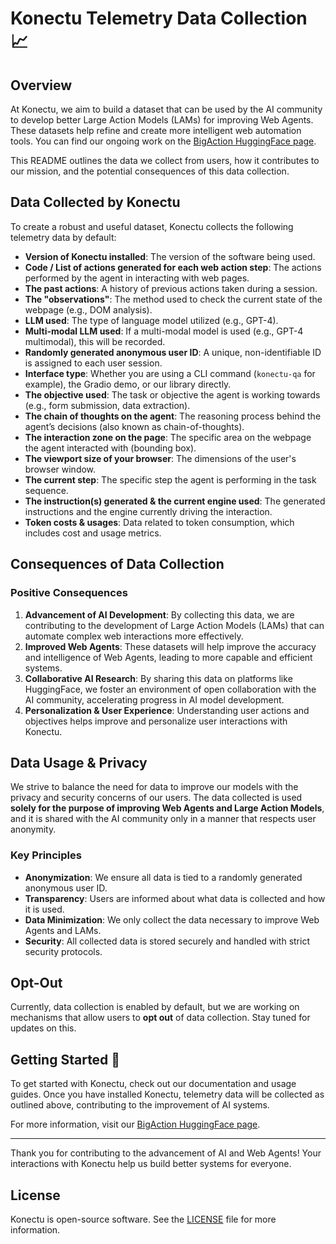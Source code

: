 
# Konectu Telemetry Data Collection 📈

## Overview

At Konectu, we aim to build a dataset that can be used by the AI community to develop better Large Action Models (LAMs) for improving Web Agents. These datasets help refine and create more intelligent web automation tools. You can find our ongoing work on the [BigAction HuggingFace page](https://huggingface.co/BigAction).

This README outlines the data we collect from users, how it contributes to our mission, and the potential consequences of this data collection.

## Data Collected by Konectu

To create a robust and useful dataset, Konectu collects the following telemetry data by default:

- **Version of Konectu installed**: The version of the software being used.
- **Code / List of actions generated for each web action step**: The actions performed by the agent in interacting with web pages.
- **The past actions**: A history of previous actions taken during a session.
- **The "observations"**: The method used to check the current state of the webpage (e.g., DOM analysis).
- **LLM used**: The type of language model utilized (e.g., GPT-4).
- **Multi-modal LLM used**: If a multi-modal model is used (e.g., GPT-4 multimodal), this will be recorded.
- **Randomly generated anonymous user ID**: A unique, non-identifiable ID is assigned to each user session.
- **Interface type**: Whether you are using a CLI command (`konectu-qa` for example), the Gradio demo, or our library directly.
- **The objective used**: The task or objective the agent is working towards (e.g., form submission, data extraction).
- **The chain of thoughts on the agent**: The reasoning process behind the agent’s decisions (also known as chain-of-thoughts).
- **The interaction zone on the page**: The specific area on the webpage the agent interacted with (bounding box).
- **The viewport size of your browser**: The dimensions of the user's browser window.
- **The current step**: The specific step the agent is performing in the task sequence.
- **The instruction(s) generated & the current engine used**: The generated instructions and the engine currently driving the interaction.
- **Token costs & usages**: Data related to token consumption, which includes cost and usage metrics.

## Consequences of Data Collection

### Positive Consequences

1. **Advancement of AI Development**: By collecting this data, we are contributing to the development of Large Action Models (LAMs) that can automate complex web interactions more effectively.
2. **Improved Web Agents**: These datasets will help improve the accuracy and intelligence of Web Agents, leading to more capable and efficient systems.
3. **Collaborative AI Research**: By sharing this data on platforms like HuggingFace, we foster an environment of open collaboration with the AI community, accelerating progress in AI model development.
4. **Personalization & User Experience**: Understanding user actions and objectives helps improve and personalize user interactions with Konectu.



## Data Usage & Privacy

We strive to balance the need for data to improve our models with the privacy and security concerns of our users. The data collected is used **solely for the purpose of improving Web Agents and Large Action Models**, and it is shared with the AI community only in a manner that respects user anonymity.

### Key Principles

- **Anonymization**: We ensure all data is tied to a randomly generated anonymous user ID.
- **Transparency**: Users are informed about what data is collected and how it is used.
- **Data Minimization**: We only collect the data necessary to improve Web Agents and LAMs.
- **Security**: All collected data is stored securely and handled with strict security protocols.

## Opt-Out

Currently, data collection is enabled by default, but we are working on mechanisms that allow users to **opt out** of data collection. Stay tuned for updates on this.

## Getting Started 🚀

To get started with Konectu, check out our documentation and usage guides. Once you have installed Konectu, telemetry data will be collected as outlined above, contributing to the improvement of AI systems.

For more information, visit our [BigAction HuggingFace page](https://huggingface.co/BigAction).

---

Thank you for contributing to the advancement of AI and Web Agents! Your interactions with Konectu help us build better systems for everyone.

## License

Konectu is open-source software. See the [LICENSE](LICENSE) file for more information.
